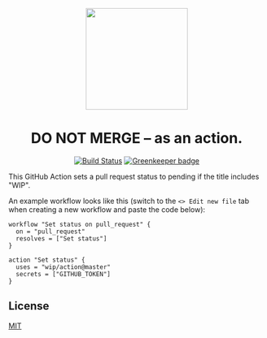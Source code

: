 <p align=center><a href="https://github.com/wip/app/tree/master/assets"><img src="https://github.com/wip/app/raw/master/assets/wip-logo.png" alt="" width="200" height="200"></a></p>

<h1 align="center">DO NOT MERGE – as an action.</h1>

<p align="center">
  <a href="https://travis-ci.com/wip/app" rel="nofollow"><img alt="Build Status" src="https://travis-ci.com/wip/app.svg?branch=master"></a>
  <a href="https://greenkeeper.io/" rel="nofollow"><img src="https://badges.greenkeeper.io/wip/app.svg" alt="Greenkeeper badge"></a>
</p>

This GitHub Action sets a pull request status to pending if the title includes "WIP".

An example workflow looks like this (switch to the <kbd>`<> Edit new file`</kbd> tab when creating a new workflow and paste the code below):

```workflow
workflow "Set status on pull_request" {
  on = "pull_request"
  resolves = ["Set status"]
}

action "Set status" {
  uses = "wip/action@master"
  secrets = ["GITHUB_TOKEN"]
}
```

## License

[MIT](LICENSE)

